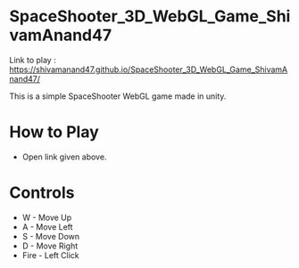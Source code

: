 # SpaceShooter_3D_WebGL_Game_ShivamAnand47
Link to play : https://shivamanand47.github.io/SpaceShooter_3D_WebGL_Game_ShivamAnand47/

This is a simple SpaceShooter WebGL game made in unity.
# How to Play
* Open link given above.

# Controls
* W - Move Up
* A - Move Left
* S - Move Down
* D - Move Right 
* Fire - Left Click
